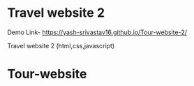 # Travel website 2

Demo Link- https://yash-srivastav16.github.io/Tour-website-2/

 Travel website 2 (html,css,javascript)
# Tour-website
